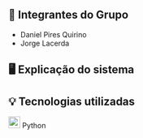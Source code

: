 ## 👥 Integrantes do Grupo
 - Daniel Pires Quirino
 - Jorge Lacerda

## 🖥️ Explicação do sistema

## 💡 Tecnologias utilizadas
<img src="https://img.icons8.com/color/48/000000/python.png" width="23" height="23"> Python


